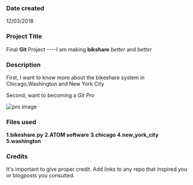 ### Date created
12/03/2018

### Project Title
Final **Git** Project
----I am making **bikshare** *better* and *better* 

### Description
First, I want to know more about the bikeshare system in Chicago,Washington and New York City

Second, want to becoming a *Git Pro*

![pro image](https://user-images.githubusercontent.com/45216393/49334451-65ae9680-f58b-11e8-8e7c-e2da9e788213.png)


### Files used
**1.bikeshare.py**
**2.ATOM software**
**3.chicago**
**4.new_york_city**
**5.washington**

### Credits
It's important to give proper credit. Add links to any repo that inspired you or blogposts you consulted.


